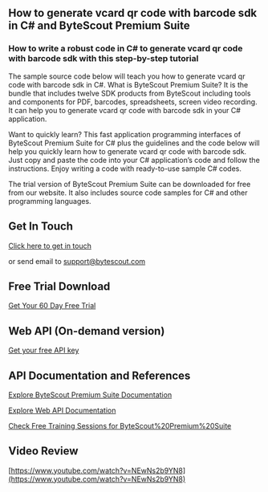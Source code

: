 ## How to generate vcard qr code with barcode sdk in C# and ByteScout Premium Suite

### How to write a robust code in C# to generate vcard qr code with barcode sdk with this step-by-step tutorial

The sample source code below will teach you how to generate vcard qr code with barcode sdk in C#. What is ByteScout Premium Suite? It is the bundle that includes twelve SDK products from ByteScout including tools and components for PDF, barcodes, spreadsheets, screen video recording. It can help you to generate vcard qr code with barcode sdk in your C# application.

Want to quickly learn? This fast application programming interfaces of ByteScout Premium Suite for C# plus the guidelines and the code below will help you quickly learn how to generate vcard qr code with barcode sdk. Just copy and paste the code into your C# application’s code and follow the instructions. Enjoy writing a code with ready-to-use sample C# codes.

The trial version of ByteScout Premium Suite can be downloaded for free from our website. It also includes source code samples for C# and other programming languages.

## Get In Touch

[Click here to get in touch](https://bytescout.zendesk.com/hc/en-us/requests/new?subject=ByteScout%20Premium%20Suite%20Question)

or send email to [support@bytescout.com](mailto:support@bytescout.com?subject=ByteScout%20Premium%20Suite%20Question) 

## Free Trial Download

[Get Your 60 Day Free Trial](https://bytescout.com/download/web-installer?utm_source=github-readme)

## Web API (On-demand version)

[Get your free API key](https://pdf.co/documentation/api?utm_source=github-readme)

## API Documentation and References

[Explore ByteScout Premium Suite Documentation](https://bytescout.com/documentation/index.html?utm_source=github-readme)

[Explore Web API Documentation](https://pdf.co/documentation/api?utm_source=github-readme)

[Check Free Training Sessions for ByteScout%20Premium%20Suite](https://academy.bytescout.com/)

## Video Review

[https://www.youtube.com/watch?v=NEwNs2b9YN8](https://www.youtube.com/watch?v=NEwNs2b9YN8)